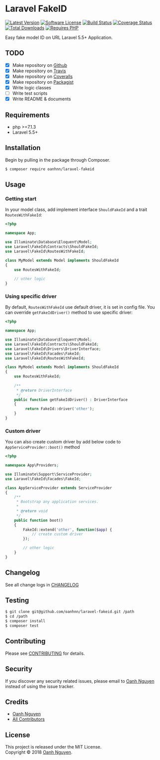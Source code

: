 # Laravel FakeID

[![Latest Version](https://img.shields.io/packagist/v/oanhnn/laravel-fakeid.svg)](https://packagist.org/packages/oanhnn/laravel-fakeid)
[![Software License](https://img.shields.io/github/license/oanhnn/laravel-fakeid.svg)](LICENSE)
[![Build Status](https://img.shields.io/travis/oanhnn/laravel-fakeid/master.svg)](https://travis-ci.org/oanhnn/laravel-fakeid)
[![Coverage Status](https://img.shields.io/coveralls/github/oanhnn/laravel-fakeid/master.svg)](https://coveralls.io/github/oanhnn/laravel-fakeid?branch=master)
[![Total Downloads](https://img.shields.io/packagist/dt/oanhnn/laravel-fakeid.svg)](https://packagist.org/packages/oanhnn/laravel-fakeid)
[![Requires PHP](https://img.shields.io/travis/php-v/oanhnn/laravel-fakeid.svg)](https://travis-ci.org/oanhnn/laravel-fakeid)

Easy fake model ID on URL Laravel 5.5+ Application.

## TODO

- [x] Make repository on [Github](https://github.com)
- [x] Make repository on [Travis](https://travis.org)
- [x] Make repository on [Coveralls](https://coveralls.io)
- [x] Make repository on [Packagist](https://packagist.org)
- [x] Write logic classes
- [ ] Write test scripts
- [x] Write README & documents

## Requirements

* php >=7.1.3
* Laravel 5.5+

## Installation

Begin by pulling in the package through Composer.

```bash
$ composer require oanhnn/laravel-fakeid
```

## Usage

### Getting start

In your model class, add implement interface `ShouldFakeId` and a trait `RoutesWithFakeId`:

```php
<?php

namespace App;

use Illuminate\Database\Eloquent\Model;
use Laravel\FakeId\Contracts\ShouldFakeId;
use Laravel\FakeId\RoutesWithFakeId;

class MyModel extends Model implements ShouldFakeId
{
    use RoutesWithFakeId;
    
    // other logic
}
```


### Using specific driver

By default, `RoutesWithFakeId` use default driver, it is set in config file. You can override `getFakeIdDriver()` method to use specific driver:

```php
<?php

namespace App;

use Illuminate\Database\Eloquent\Model;
use Laravel\FakeId\Contracts\ShouldFakeId;
use Laravel\FakeId\Drivers\DriverInterface;
use Laravel\FakeId\Facades\FakeId;
use Laravel\FakeId\RoutesWithFakeId;

class MyModel extends Model implements ShouldFakeId
{
    use RoutesWithFakeId;
    
    /**
     * @return DriverInterface
     */
    public function getFakeIdDriver() : DriverInterface
    {
         return FakeId::driver('other');
    }
}
```


### Custom driver

You can also create custom driver by add below code to `AppServiceProvider::boot()` method

```php
<?php

namespace App\Providers;

use Illuminate\Support\ServiceProvider;
use Laravel\FakeId\Facades\FakeId;

class AppServiceProvider extends ServiceProvider
{
    /**
     * Bootstrap any application services.
     *
     * @return void
     */
    public function boot()
    {
        FakeId::extend('other', function($app) {
            // create custom driver
        });

        // other logic
    }
}
``` 

## Changelog

See all change logs in [CHANGELOG](CHANGELOG.md)

## Testing

```bash
$ git clone git@github.com/oanhnn/laravel-fakeid.git /path
$ cd /path
$ composer install
$ composer test
```

## Contributing

Please see [CONTRIBUTING](CONTRIBUTING.md) for details.

## Security

If you discover any security related issues, please email to [Oanh Nguyen](mailto:oanhnn.bk@gmail.com) instead of 
using the issue tracker.

## Credits

- [Oanh Nguyen](https://github.com/oanhnn)
- [All Contributors](../../contributors)

## License

This project is released under the MIT License.   
Copyright © 2018 [Oanh Nguyen](https://oanhnn.github.io).
